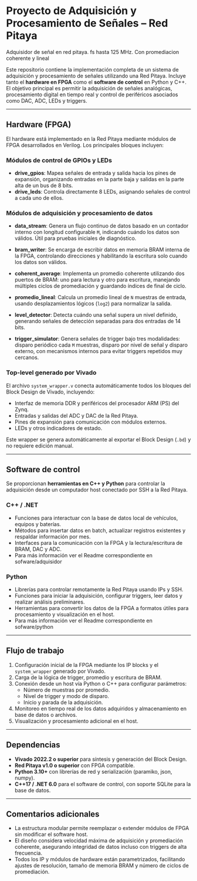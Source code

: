 # Proyecto de Adquisición y Procesamiento de Señales – Red Pitaya

Adquisidor de señal en red pitaya. fs hasta 125 MHz. Con promediacion coherente y lineal

Este repositorio contiene la implementación completa de un sistema de adquisición y procesamiento de señales utilizando una Red Pitaya. Incluye tanto el **hardware en FPGA** como el **software de control** en Python y C++. El objetivo principal es permitir la adquisición de señales analógicas, procesamiento digital en tiempo real y control de periféricos asociados como DAC, ADC, LEDs y triggers.

---

## Hardware (FPGA)

El hardware está implementado en la Red Pitaya mediante módulos de FPGA desarrollados en Verilog. Los principales bloques incluyen:

### Módulos de control de GPIOs y LEDs

- **drive_gpios**: Mapea señales de entrada y salida hacia los pines de expansión, organizando entradas en la parte baja y salidas en la parte alta de un bus de 8 bits.
- **drive_leds**: Controla directamente 8 LEDs, asignando señales de control a cada uno de ellos.

### Módulos de adquisición y procesamiento de datos

- **data_stream**: Genera un flujo continuo de datos basado en un contador interno con longitud configurable `M`, indicando cuándo los datos son válidos. Útil para pruebas iniciales de diagnóstico.

- **bram_writer**: Se encarga de escribir datos en memoria BRAM interna de la FPGA, controlando direcciones y habilitando la escritura solo cuando los datos son válidos.

- **coherent_average**: Implementa un promedio coherente utilizando dos puertos de BRAM: uno para lectura y otro para escritura, manejando múltiples ciclos de promediación y guardando índices de final de ciclo.

- **promedio_lineal**: Calcula un promedio lineal de `N` muestras de entrada, usando desplazamientos lógicos (`log2`) para normalizar la salida.

- **level_detector**: Detecta cuándo una señal supera un nivel definido, generando señales de detección separadas para dos entradas de 14 bits.

- **trigger_simulator**: Genera señales de trigger bajo tres modalidades: disparo periódico cada `M` muestras, disparo por nivel de señal y disparo externo, con mecanismos internos para evitar triggers repetidos muy cercanos.

### Top-level generado por Vivado

El archivo `system_wrapper.v` conecta automáticamente todos los bloques del Block Design de Vivado, incluyendo:

- Interfaz de memoria DDR y periféricos del procesador ARM (PS) del Zynq.
- Entradas y salidas del ADC y DAC de la Red Pitaya.
- Pines de expansión para comunicación con módulos externos.
- LEDs y otros indicadores de estado.

Este wrapper se genera automáticamente al exportar el Block Design (`.bd`) y no requiere edición manual.

---

## Software de control

Se proporcionan **herramientas en C++ y Python** para controlar la adquisición desde un computador host conectado por SSH a la Red Pitaya.

### C++ / .NET

- Funciones para interactuar con la base de datos local de vehículos, equipos y baterías.
- Métodos para insertar datos en batch, actualizar registros existentes y respaldar información por mes.
- Interfaces para la comunicación con la FPGA y la lectura/escritura de BRAM, DAC y ADC.
- Para más información ver el Readme correspondiente en sofware/adquisidor

### Python

- Librerías para controlar remotamente la Red Pitaya usando IPs y SSH.
- Funciones para iniciar la adquisición, configurar triggers, leer datos y realizar análisis preliminares.
- Herramientas para convertir los datos de la FPGA a formatos útiles para procesamiento y visualización en el host.
- Para más información ver el Readme correspondiente en sofware/python

---

## Flujo de trabajo

1. Configuración inicial de la FPGA mediante los IP blocks y el `system_wrapper` generado por Vivado.
2. Carga de la lógica de trigger, promedio y escritura de BRAM.
3. Conexión desde un host vía Python o C++ para configurar parámetros:
   - Número de muestras por promedio.
   - Nivel de trigger y modo de disparo.
   - Inicio y parada de la adquisición.
4. Monitoreo en tiempo real de los datos adquiridos y almacenamiento en base de datos o archivos.
5. Visualización y procesamiento adicional en el host.

---

## Dependencias

- **Vivado 2022.2 o superior** para síntesis y generación del Block Design.
- **Red Pitaya v1.0 o superior** con FPGA compatible.
- **Python 3.10+** con librerías de red y serialización (paramiko, json, numpy).
- **C++17 / .NET 6.0** para el software de control, con soporte SQLite para la base de datos.

---

## Comentarios adicionales

- La estructura modular permite reemplazar o extender módulos de FPGA sin modificar el software host.
- El diseño considera velocidad máxima de adquisición y promediación coherente, asegurando integridad de datos incluso con triggers de alta frecuencia.
- Todos los IP y módulos de hardware están parametrizados, facilitando ajustes de resolución, tamaño de memoria BRAM y número de ciclos de promediación.

